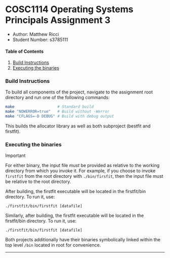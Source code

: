 # COSC1114 Operating Systems Principals Assignment 3

 - Author: Matthew Ricci
 - Student Number: s3785111

#### Table of Contents

1. [Build Instructions](#build-instructions)
2. [Executing the binaries](#executing-the-binaries)

### Build Instructions
To build all components of the project, navigate to the assignment root directory and run one of the following commands:

```bash
make                   # Standard build
make "NOWERROR=true"   # Build without -Werror
make "CFLAGS=-D DEBUG" # Build with debug output
```

This builds the allocator library as well as both subproject (bestfit and firstfit).

### Executing the binaries

> [!IMPORTANT]
> For either binary, the input file *must* be provided as relative to the working directory from which you invoke it. For example, if you choose to invoke ```firstfit``` from the root directory with ```./bin/firsfit```, then the input file must be relative to the root directory.

After building, the firstfit executable will be located in the firstfit/bin directory. To run it, use:

```
./firstfit/bin/firstfit [datafile]
```

Similarly, after building, the firstfit executable will be located in the firstfit/bin directory. To run it, use:

```
./firstfit/bin/firstfit [datafile]
```

Both projects additionally have their binaries symbolically linked within the top level ```/bin``` located in root for convenience.

---
